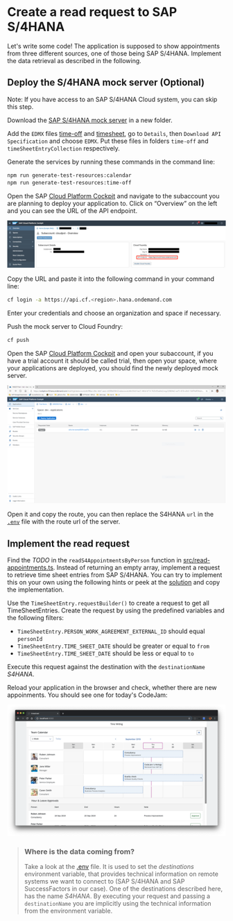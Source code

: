 # Create a read request to SAP S/4HANA
Let's write some code! The application is supposed to show appointments from three different sources, one of those being SAP S/4HANA. Implement the data retrieval as described in the following.

## Deploy the S/4HANA mock server (Optional)

Note: If you have access to an SAP S/4HANA Cloud system, you can skip this step.

Download the [SAP S/4HANA mock server](https://github.com/SAP/cloud-s4-sdk-book/tree/mock-server) in a new folder.

Add the `EDMX` files [time-off](https://api.sap.com/api/API_MANAGE_WORKFORCE_TIMESHEET/overview) and [timesheet](https://api.sap.com/api/ECTimeOff/overview), go to `Details`, then `Download API Specification` and choose `EDMX`. Put these files in folders `time-off` and `timeSheetEntryCollection` respectively.

Generate the services by running these commands in the command line:
```sh
npm run generate-test-resources:calendar
npm run generate-test-resources:time-off
```

Open the SAP [Cloud Platform Cockpit](https://account.hana.ondemand.com/) and navigate to the subaccount you are planning to deploy your application to. Click on “Overview” on the left and you can see the URL of the API endpoint.

![API endpoint](images/subaccount-api-endpoint.png)

Copy the URL and paste it into the following command in your command line:
```sh
cf login -a https://api.cf.<region>.hana.ondemand.com
```

Enter your credentials and choose an organization and space if necessary.

Push the mock server to Cloud Foundry:
```sh
cf push
```

Open the SAP [Cloud Platform Cockpit](https://account.hana.ondemand.com/) and open your subaccount, if you have a trial account it should be called trial, then open your space, where your applications are deployed, you should find the newly deployed mock server.

![Space](images/space-S4.png)

Open it and copy the route, you can then replace the S4HANA `url` in the [`.env`](../.env) file with the route url of the server.

## Implement the read request
Find the *TODO* in the `readS4AppointmentsByPerson` function in [src/read-appointments.ts](../src/read-appointments.ts). Instead of returning an empty array, implement a request to retrieve time sheet entries from SAP S/4HANA. You can try to implement this on your own using the following hints or peek at the [solution](SOLUTION.md#implement-the-read-request) and copy the implementation.

Use the `TimeSheetEntry.requestBuilder()` to create a request to get all TimeSheetEntries. Create the request by using the predefined variables and the following filters:

* `TimeSheetEntry.PERSON_WORK_AGREEMENT_EXTERNAL_ID` should equal `personId`
* `TimeSheetEntry.TIME_SHEET_DATE` should be greater or equal to `from`
* `TimeSheetEntry.TIME_SHEET_DATE` should be less or equal to `to`

Execute this request against the destination with the `destinationName` *S4HANA*.

Reload your application in the browser and check, whether there are new appoinments. You should see one for today's CodeJam:

![Local Read](images/local-read.png)

> ### Where is the data coming from?
> Take a look at the [.env](../.env) file. It is used to set the *destinations* environment variable, that provides technical information on remote systems we want to connect to (SAP S/4HANA and SAP SuccessFactors in our case).
> One of the destinations described here, has the name *S4HANA*. By executing your request and passing a `destinationName` you are implicitly using the technical information from the environment variable.
